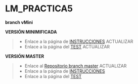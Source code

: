 # LM_PRACTICA5
**branch vMini**

**VERSIÓN MINIMIFICADA**
> * Enlace a la página de [INSTRUCCIONES](https://rawgit.com/MariaAdrover/LM_PRACTICA5/master/index.html) ACTUALIZAR
> * Enlace a la página del [TEST](https://rawgit.com/MariaAdrover/LM_PRACTICA5/master/formulari.html) ACTUALIZAR

**VERSIÓN MASTER**
> * Enlace al [Repositorio branch master](https://rawgit.com/MariaAdrover/LM_PRACTICA5/master/formulari.html)  ACTUALIZAR
> * Enlace a la página de [INSTRUCCIONES](https://rawgit.com/MariaAdrover/LM_PRACTICA5/master/index.html)
> * Enlace a la página del [TEST](https://rawgit.com/MariaAdrover/LM_PRACTICA5/master/formulari.html) 




